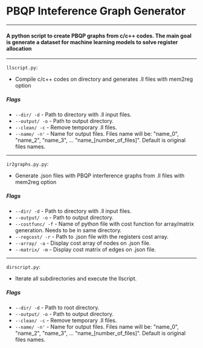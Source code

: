 # PBQP Inteference Graph Generator
---
#### A python script to create PBQP graphs from c/c++ codes. The main goal is generate a dataset for machine learning models to solve register allocation

---

`llscript.py`:
- Compile c/c++ codes on directory and generates .ll files with mem2reg option

##### Flags
- `--dir/ -d` - Path to directory with .ll input files.
- `--output/ -o` - Path to output directory.
- `--clean/ -c` - Remove temporary .ll files.
- `--name/ -n'` - Name for output files. Files name will be:  "name_0", "name_2", "name_3", ... "name_\[number_of_files\]". Default is original files names.

---

`ir2graphs.py.py`:
- Generate .json files with PBQP interference graphs from .ll files with mem2reg option

##### Flags
- `--dir/ -d` - Path to directory with .ll input files.
- `--output/ -o` - Path to output directory.
- `--costfunc/ -f` - Name of python file with cost function for array/matrix generation. Needs to be in same directory.
- `--regcost/ -r` - Path to .json file with the registers cost array.
- `--array/ -a` - Display cost array of nodes on .json file.
- `--matrix/ -m` - Display cost matrix of edges on .json file.

---

`dirscript.py`:
- Iterate all subdirectories and execute the llscript.

##### Flags
- `--dir/ -d` - Path to root directory.
- `--output/ -o` - Path to output directory.
- `--clean/ -c` - Remove temporary .ll files.
- `--name/ -n'` - Name for output files. Files name will be:  "name_0", "name_2", "name_3", ... "name_\[number_of_files\]". Default is original files names.